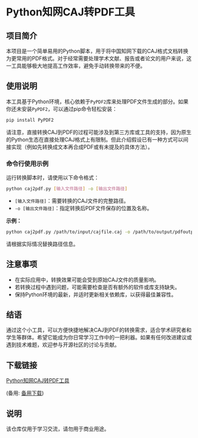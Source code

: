 # Python知网CAJ转PDF工具

## 项目简介

本项目是一个简单易用的Python脚本，用于将中国知网下载的CAJ格式文档转换为更常用的PDF格式。对于经常需要处理学术文献、报告或者论文的用户来说，这一工具能够极大地提高工作效率，避免手动转换带来的不便。

## 使用说明

本工具基于Python环境，核心依赖于`PyPDF2`库来处理PDF文件生成的部分。如果你还未安装`PyPDF2`，可以通过pip命令轻松安装：

```bash
pip install PyPDF2
```

请注意，直接转换CAJ到PDF的过程可能涉及到第三方库或工具的支持，因为原生的Python生态在直接处理CAJ格式上有限制。但此介绍假设已有一种方式可以间接实现（例如先转换成文本再合成PDF或有未提及的具体方法）。

### 命令行使用示例

运行转换脚本时，请使用以下命令格式：

```bash
python caj2pdf.py [输入文件路径] -o [输出文件路径]
```

- `[输入文件路径]`：需要转换的CAJ文件的完整路径。
- `-o [输出文件路径]`：指定转换后PDF文件保存的位置及名称。

**示例：**

```bash
python caj2pdf.py /path/to/input/cajfile.caj -o /path/to/output/pdfoutput.pdf
```

请根据实际情况替换路径信息。

## 注意事项

- 在实际应用中，转换效果可能会受到原始CAJ文件的质量影响。
- 若转换过程中遇到问题，可能需要检查是否有额外的软件或库支持缺失。
- 保持Python环境的最新，并适时更新相关依赖库，以获得最佳兼容性。

## 结语

通过这个小工具，可以方便快捷地解决CAJ到PDF的转换需求，适合学术研究者和学生等群体。希望它能成为你日常学习工作中的一把利器。如果有任何改进建议或遇到技术难题，欢迎参与开源社区的讨论与贡献。

## 下载链接
[Python知网CAJ转PDF工具](https://pan.quark.cn/s/f96b883ad0a8) 

(备用: [备用下载](https://pan.baidu.com/s/1DkwO3DslF4Dh8-h2Z1SMXw?pwd=1234))

## 说明

该仓库仅用于学习交流，请勿用于商业用途。

